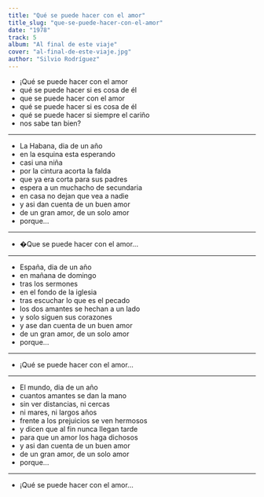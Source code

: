 ```yaml
---
title: "Qué se puede hacer con el amor"
title_slug: "que-se-puede-hacer-con-el-amor"
date: "1978"
track: 5
album: "Al final de este viaje"
cover: "al-final-de-este-viaje.jpg"
author: "Silvio Rodríguez"
---
```


- ¡Qué se puede hacer con el amor
- qué se puede hacer si es cosa de él
- que se puede hacer con el amor
- qué se puede hacer si es cosa de él
- qué se puede hacer si siempre el cariño
- nos sabe tan bien?

---

- La Habana, dia de un año
- en la esquina esta esperando
- casi una niña
- por la cintura acorta la falda
- que ya era corta para sus padres
- espera a un muchacho de secundaria
- en casa no dejan que vea a nadie
- y asi dan cuenta de un buen amor
- de un gran amor, de un solo amor
- porque...

---

- �Que se puede hacer con el amor...

---

- España, dia de un año
- en mañana de domingo
- tras los sermones
- en el fondo de la iglesia
- tras escuchar lo que es el pecado
- los dos amantes se hechan a un lado
- y solo siguen sus corazones
- y ase dan cuenta de un buen amor
- de un gran amor, de un solo amor
- porque...

---

- ¡Qué se puede hacer con el amor...

---

- El mundo, dia de un año
- cuantos amantes se dan la mano
- sin ver distancias, ni cercas
- ni mares, ni largos años
- frente a los prejuicios se ven hermosos
- y dicen que al fin nunca llegan tarde
- para que un amor los haga dichosos
- y asi dan cuenta de un buen amor
- de un gran amor, de un solo amor
- porque...

---

- ¡Qué se puede hacer con el amor...
